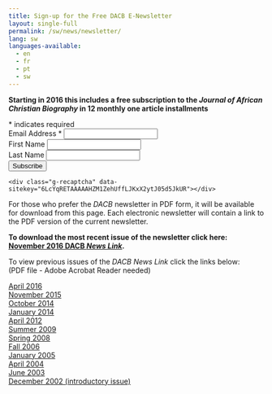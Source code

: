 ```yaml
---
title: Sign-up for the Free DACB E-Newsletter
layout: single-full
permalink: /sw/news/newsletter/
lang: sw
languages-available:                         
  - en
  - fr
  - pt
  - sw
---
```

**Starting in 2016 this includes a free subscription to the _Journal of African Christian Biography_ in 12 monthly one article installments**

<div align="left" id="mc_embed_signup">
<form action="//dacb.us3.list-manage.com/subscribe/post?u=485445b23ed18ff0163e2d7a1&amp;id=68e419fc0f" method="post" id="mc-embedded-subscribe-form" name="mc-embedded-subscribe-form" class="validate" target="blank" novalidate>
<div class="indicates-required"><span class="asterisk">*</span> indicates required</div>
<div class="mc-field-group">
<label for="mce-EMAIL">Email Address  <span class="asterisk">*</span>
</label>
	<input type="email" value="" name="EMAIL" class="required email" id="mce-EMAIL">
</div>
<div class="mc-field-group">
	<label for="mce-FNAME">First Name </label>
	<input type="text" value="" name="FNAME" class="" id="mce-FNAME">
</div>
<div class="mc-field-group">
	<label for="mce-LNAME">Last Name </label>
	<input type="text" value="" name="LNAME" class="" id="mce-LNAME">
</div>
	<div id="mce-responses" class="clear">
		<div class="response" id="mce-error-response" style="display:none"></div>
		<div class="response" id="mce-success-response" style="display:none"></div>
	</div>    <!-- real people should not fill this in and expect good things - do not remove this or risk form bot signups-->
    <div style="position: absolute; left: -5000px;"><input type="text" name="b_485445b23ed18ff0163e2d7a1_68e419fc0f" tabindex="-1" value=""></div>
    <div class="clear"><input type="submit" value="Subscribe" name="subscribe" id="mc-embedded-subscribe" class="button"></div>

    <div class="g-recaptcha" data-sitekey="6LcYqRETAAAAAHZM1ZehUffLJKxX2ytJ05d5JkUR"></div>
</form>
</div>
<script type='text/javascript' src='//s3.amazonaws.com/downloads.mailchimp.com/js/mc-validate.js'></script>
<script type='text/javascript'>
(function($) {
window.fnames = new Array(); window.ftypes = new Array();fnames[0]='EMAIL';ftypes[0]='email';fnames[1]='FNAME';ftypes[1]='text';fnames[2]='LNAME';ftypes[2]='text';
}(jQuery));
var $mcj = jQuery.noConflict(true);
</script>

For those who prefer the <i>DACB</i> newsletter  in PDF form, it will be available for download from this page. Each electronic newsletter will contain a link to the PDF version of the current newsletter.  

**To download the most recent issue of the newsletter click here: <a href="newsletter-nov2016.pdf">November  2016 DACB <i>News Link</i></a>.**

To view previous issues of the _DACB News Link_ click the links below:  
(PDF file - Adobe Acrobat Reader needed)  

<a href="newsletter-April2016rev.pdf">April  2016</a>  
<a href="newsletter-Nov2015.pdf">November 2015 </a>  
<a href="Newsletter-Oct2014.pdf">October 2014</a>  
<a href="Newsletter-Jan2014.pdf">January 2014</a>            
<a href="newsletter-April12.pdf">April 2012</a>  
<a href="email-newsletterSUMMER-2009.pdf" >Summer 2009</a>  
<a href="Newsletter-Spring2008.pdf" >Spring 2008 </a>  
<a href="email newsletter fall 2006.pdf">Fall 2006 </a>  
<a href="newsletter Jan 2005.pdf" >January 2005</a>  
<a href="newsletterApril2004.pdf" >April 2004</a>  
<a href="newsletter June 2003.pdf" >June 2003</a>  
<a href="email newsletter Dec 2002.pdf" >December 2002 (introductory issue)</a>  
